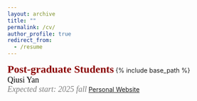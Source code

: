 ```yaml
---
layout: archive
title: ""
permalink: /cv/
author_profile: true
redirect_from:
  - /resume
---
```

<font color=DarkRed size=5 face="微软雅黑"><b>Post-graduate Students</b></font>
{% include base_path %}
</br>
<font color=Black size=4 face="calibri">Qiusi Yan</font>
<br>
<font color=Gray size=4 face="calibri"><i>Expected start: 2025 fall</i></font>
[Personal Website](http://PULSELABUST/qiusiyan.github.io)


